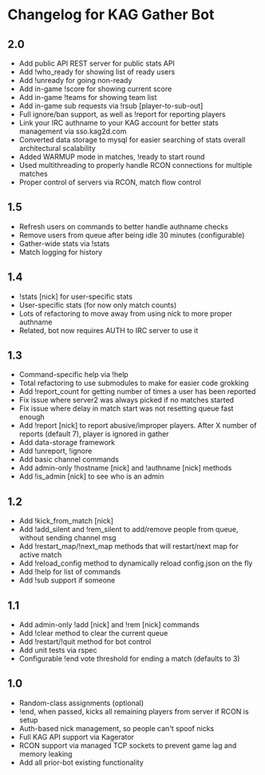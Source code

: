 # Changelog for KAG Gather Bot

## 2.0
- Add public API REST server for public stats API
- Add !who_ready for showing list of ready users
- Add !unready for going non-ready
- Add in-game !score for showing current score
- Add in-game !teams for showing team list
- Add in-game sub requests via !rsub [player-to-sub-out]
- Full ignore/ban support, as well as !report for reporting players
- Link your IRC authname to your KAG account for better stats management via sso.kag2d.com
- Converted data storage to mysql for easier searching of stats overall architectural scalability
- Added WARMUP mode in matches, !ready to start round
- Used multithreading to properly handle RCON connections for multiple matches
- Proper control of servers via RCON, match flow control

## 1.5
* Refresh users on commands to better handle authname checks
* Remove users from queue after being idle 30 minutes (configurable)
* Gather-wide stats via !stats
* Match logging for history

## 1.4
* !stats [nick] for user-specific stats
* User-specific stats (for now only match counts)
* Lots of refactoring to move away from using nick to more proper authname
* Related, bot now requires AUTH to IRC server to use it

## 1.3
* Command-specific help via !help
* Total refactoring to use submodules to make for easier code grokking
* Add !report_count for getting number of times a user has been reported
* Fix issue where server2 was always picked if no matches started
* Fix issue where delay in match start was not resetting queue fast enough
* Add !report [nick] to report abusive/improper players. After X number of reports (default 7), player is ignored in gather
* Add data-storage framework
* Add !unreport, !ignore
* Add basic channel commands
* Add admin-only !hostname [nick] and !authname [nick] methods
* Add !is_admin [nick] to see who is an admin

## 1.2

* Add !kick_from_match [nick]
* Add !add_silent and !rem_silent to add/remove people from queue, without sending channel msg
* Add !restart_map/!next_map methods that will restart/next map for active match
* Add !reload_config method to dynamically reload config.json on the fly
* Add !help for list of commands
* Add !sub support if someone

## 1.1

* Add admin-only !add [nick] and !rem [nick] commands
* Add !clear method to clear the current queue
* Add !restart/!quit method for bot control
* Add unit tests via rspec
* Configurable !end vote threshold for ending a match (defaults to 3)

## 1.0

* Random-class assignments (optional)
* !end, when passed, kicks all remaining players from server if RCON is setup
* Auth-based nick management, so people can't spoof nicks
* Full KAG API support via Kagerator
* RCON support via managed TCP sockets to prevent game lag and memory leaking
* Add all prior-bot existing functionality
